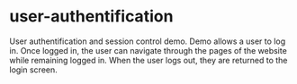 # user-authentification
User authentification and session control demo.
Demo allows a user to log in. Once logged in, the user can navigate through the pages of the website while remaining logged in. 
When the user logs out, they are returned to the login screen.

